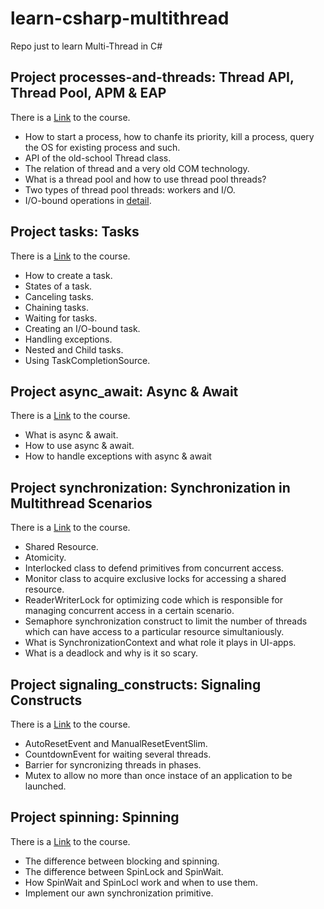 # learn-csharp-multithread
Repo just to learn Multi-Thread in C#

## Project <b>processes-and-threads</b>: Thread API, Thread Pool, APM & EAP
There is a [Link](https://www.udemy.com/course/parallel-csharp/learn/lecture/11126220) to the course.
- How to start a process, how to chanfe its priority, kill a process, query the OS for existing process and such.
- API of the old-school Thread class.
- The relation of thread and a very old COM technology.
- What is a thread pool and how to use thread pool threads?
- Two types of thread pool threads: workers and I/O.
- I/O-bound operations in [detail](https://blog.stephencleary.com/2013/11/there-is-no-thread.html).

## Project <b>tasks</b>: Tasks
There is a [Link](https://www.udemy.com/course/parallel-csharp/learn/lecture/11126260) to the course.
- How to create a task.
- States of a task.
- Canceling tasks.
- Chaining tasks.
- Waiting for tasks.
- Creating an I/O-bound task.
- Handling exceptions.
- Nested and Child tasks.
- Using TaskCompletionSource.

## Project <b>async_await</b>: Async & Await
There is a [Link](https://www.udemy.com/course/parallel-csharp/learn/lecture/11126304) to the course.
- What is async & await.
- How to use async & await.
- How to handle exceptions with async & await

## Project <b>synchronization</b>: Synchronization in Multithread Scenarios
There is a [Link](https://www.udemy.com/course/parallel-csharp/learn/lecture/11126328) to the course.
- Shared Resource.
- Atomicity.
- Interlocked class to defend primitives from concurrent access.
- Monitor class to acquire exclusive locks for accessing a shared resource.
- ReaderWriterLock for optimizing code which is responsible for managing concurrent access in a certain scenario.
- Semaphore synchronization construct to limit the number of threads which can have access to a particular resource simultaniously.
- What is SynchronizationContext and what role it plays in UI-apps.
- What is a deadlock and why is it so scary.

## Project <b>signaling_constructs</b>: Signaling Constructs
There is a [Link](https://www.udemy.com/course/parallel-csharp/learn/lecture/11165354) to the course.
- AutoResetEvent and ManualResetEventSlim.
- CountdownEvent for waiting several threads.
- Barrier for syncronizing threads in phases.
- Mutex to allow no more than once instace of an application to be launched.

## Project <b>spinning</b>: Spinning
There is a [Link](https://www.udemy.com/course/parallel-csharp/learn/lecture/11165390) to the course.
- The difference between blocking and spinning.
- The difference between SpinLock and SpinWait.
- How SpinWait and SpinLocl work and when to use them.
- Implement our awn synchronization primitive.